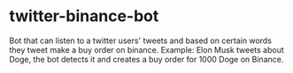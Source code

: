 # twitter-binance-bot
Bot that can listen to a twitter users' tweets and based on certain words they tweet make a buy order on binance. Example: Elon Musk tweets about Doge, the bot detects it and creates a buy order for 1000 Doge on Binance.
